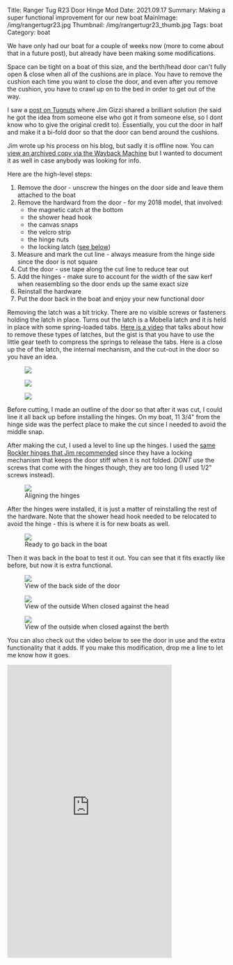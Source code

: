 Title: Ranger Tug R23 Door Hinge Mod
Date: 2021.09.17
Summary: Making a super functional improvement for our new boat
MainImage: /img/rangertugr23.jpg
Thumbnail: /img/rangertugr23_thumb.jpg
Tags: boat
Category: boat

We have only had our boat for a couple of weeks now (more to come about that in a future post), but already have been making some modifications.

Space can be tight on a boat of this size, and the berth/head door can't fully open & close when all of the cushions are in place. You have to remove the cushion each time you want to close the door, and even after you remove the cushion, you have to crawl up on to the bed in order to get out of the way.

I saw a [post on Tugnuts][tugnuts] where Jim Gizzi shared a brilliant solution (he said he got the idea from someone else who got it from someone else, so I dont know who to give the original credit to). Essentially, you cut the door in half and make it a bi-fold door so that the door can bend around the cushions.

Jim wrote up his process on his blog, but sadly it is offline now. You can [view an archived copy via the Wayback Machine][wayback] but I wanted to document it as well in case anybody was looking for info.

Here are the high-level steps:

1. Remove the door - unscrew the hinges on the door side and leave them attached to the boat
2. Remove the hardward from the door - for my 2018 model, that involved:
    * the magnetic catch at the bottom
    * the shower head hook
    * the canvas snaps
    * the velcro strip
    * the hinge nuts
    * the locking latch ([see below][latch])
3. Measure and mark the cut line - always measure from the hinge side since the door is not square
4. Cut the door - use tape along the cut line to reduce tear out
5. Add the hinges - make sure to account for the width of the saw kerf when reasembling so the door ends up the same exact size
6. Reinstall the hardware
7. Put the door back in the boat and enjoy your new functional door

<a name="latch"></a>Removing the latch was a bit tricky. There are no visible screws or fasteners holding the latch in place. Turns out the latch is a Mobella latch and it is held in place with some spring-loaded tabs. [Here is a video][latchremoval] that talks about how to remove these types of latches, but the gist is that you have to use the little gear teeth to compress the springs to release the tabs. Here is a close up the of the latch, the internal mechanism, and the cut-out in the door so you have an idea.

<p><figure><img src="/img/boat/mobella1.jpg" class="smallimg" /></figure></p>

<p><figure><img src="/img/boat/mobella2.jpg" class="smallimg" /></figure></p>

<p><figure><img src="/img/boat/mobella3.jpg" class="smallimg" /></figure></p>

Before cutting, I made an outline of the door so that after it was cut, I could line it all back up before installing the hinges. On my boat, 11 3/4" from the hinge side was the perfect place to make the cut since I needed to avoid the middle snap.

After making the cut, I used a level to line up the hinges. I used the [same Rockler hinges that Jim recommended][hinges] since they have a locking mechanism that keeps the door stiff when it is not folded. *DONT* use the screws that come with the hinges though, they are too long (I used 1/2" screws instead).

<p>
<figure><img src="/img/boat/hinge1.jpg" class="largeimg" />
<figcaption>Aligning the hinges<figcaption>
</figure>
</p>

After the hinges were installed, it is just a matter of reinstalling the rest of the hardware. Note that the shower head hook needed to be relocated to avoid the hinge - this is where it is for new boats as well.

<p>
<figure><img src="/img/boat/hinge2.jpg" class="largeimg" />
<figcaption>Ready to go back in the boat<figcaption>
</figure>
</p>

Then it was back in the boat to test it out. You can see that it fits exactly like before, but now it is extra functional.

<p>
<figure><img src="/img/boat/hinge3.jpg" class="largeimg" />
<figcaption>View of the back side of the door<figcaption>
</figure>
</p>

<p>
<figure><img src="/img/boat/hinge4.jpg" class="largeimg" />
<figcaption>View of the outside When closed against the head<figcaption>
</figure>
</p>

<p>
<figure><img src="/img/boat/hinge5.jpg" class="largeimg" />
<figcaption>View of the outside when closed against the berth<figcaption>
</figure>
</p>

You can also check out the video below to see the door in use and the extra functionality that it adds. If you make this modification, drop me a line to let me know how it goes.

<iframe width="378" height="672" src="https://www.youtube.com/embed/lCWWT2Rj37M" title="YouTube video player" frameborder="0" allow="accelerometer; autoplay; clipboard-write; encrypted-media; gyroscope; picture-in-picture" allowfullscreen></iframe>

[tugnuts]: http://www.tugnuts.com/viewtopic.php?f=24&t=11624
[wayback]: https://web.archive.org/web/20190413195205/https://www.nwesterly.com/home/2018/8/14/bifold-head-door
[latch]: #latch
[latchremoval]: https://www.youtube.com/watch?v=WfyCdQL6c4g
[hinges]: https://www.rockler.com/double-locking-bi-fold-door-hinge
